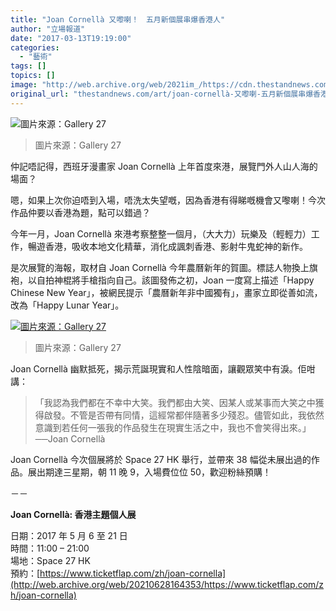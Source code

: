 ```yaml
---
title: "Joan Cornellà 又嚟喇！　五月新個展串爆香港人"
author: "立場報道"
date: "2017-03-13T19:19:00"
categories:
  - "藝術"
tags: []
topics: []
image: "http://web.archive.org/web/2021im_/https://cdn.thestandnews.com/media/photos/cache/joan-21_8OjYJ_1200x0.png"
original_url: "thestandnews.com/art/joan-cornellà-又嚟喇-五月新個展串爆香港人"
---
```

![圖片來源：Gallery 27](http://web.archive.org/web/2021im_/https://cdn.thestandnews.com/media/photos/cache/joan-21_8OjYJ_1200x0.png)

> 圖片來源：Gallery 27

仲記唔記得，西班牙漫畫家 Joan Cornellà 上年首度來港，展覽門外人山人海的場面？

嗯，如果上次你迫唔到入場，唔洗太失望嘅，因為香港有得睇嘅機會又嚟喇！今次作品仲要以香港為題，點可以錯過？

今年一月，Joan Cornellà 來港考察整整一個月，（大大力）玩樂及（輕輕力）工作，暢遊香港，吸收本地文化精華，消化成諷刺香港、影射牛鬼蛇神的新作。

是次展覽的海報，取材自 Joan Cornellà 今年農曆新年的賀圖。標誌人物換上旗袍，以自拍神棍將手槍指向自己。該圖發佈之初，Joan 一度寫上描述「Happy Chinese New Year」，被網民提示「農曆新年非中國獨有」，畫家立即從善如流，改為「Happy Lunar Year」。

[![圖片來源：Gallery 27](http://web.archive.org/web/2021im_/https://cdn.thestandnews.com/media/photos/cache/Screen20Shot202017-03-1320at207.10.3720PM_0cP4Y_1200x0.png)](http://web.archive.org/web/20210628164353/https://cdn.thestandnews.com/media/photos/cache/Screen20Shot202017-03-1320at207.10.3720PM_0cP4Y_1200x0.png)

> 圖片來源：Gallery 27

Joan Cornellà 幽默抵死，揭示荒誕現實和人性陰暗面，讓觀眾笑中有淚。佢咁講：

> 「我認為我們都在不幸中大笑。我們都由大笑、因某人或某事而大笑之中獲得啟發。不管是否帶有同情，這經常都伴隨著多少殘忍。儘管如此，我依然意識到若任何一張我的作品發生在現實生活之中，我也不會笑得出來。」──Joan Cornellà

Joan Cornellà 今次個展將於 Space 27 HK 舉行，並帶來 38 幅從未展出過的作品。展出期達三星期，朝 11 晚 9，入場費位位 50，歡迎粉絲預購！

－－

**Joan Cornellà: 香港主題個人展**

日期：2017 年 5 月 6 至 21 日   
時間：11:00 – 21:00  
場地：Space 27 HK  
預約：[https://www.ticketflap.com/zh/joan-cornella](http://web.archive.org/web/20210628164353/https://www.ticketflap.com/zh/joan-cornella)